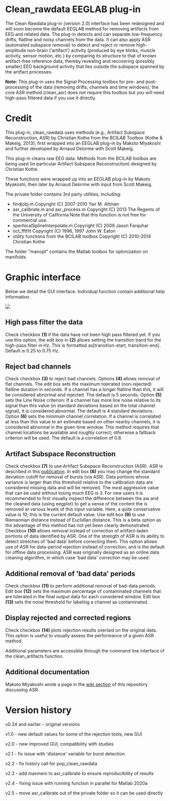 # Clean_rawdata EEGLAB plug-in

The Clean Rawdata plug-in (version 2.0) interface has been redesigned and will soon become the default EEGLAB method for removing artifacts from EEG and related data. The plug-in detects and can separate low-frequency drifts, flatline and noisy channels from the data. It can also apply ASR (automated subspace removal) to detect and reject or remove high-amplitude non-brain ('artifact') activity (produced by eye blinks, muscle activity, sensor motion, etc.) by comparing its structure to that of known artifact-free reference data, thereby revealing and recovering (possibly smaller) EEG background activity that lies outside the subspace spanned by the artifact processes.

**Note:** This plug-in uses the Signal Processing toolbox for pre- and post-processing of the data (removing drifts, channels and time windows); the core ASR method (clean_asr) does not require this toolbox but you will need high-pass filtered data if you use it directly.

# Credit

This plug-in, clean_rawdata uses methods (e.g., Artifact Subspace 
Reconstruction, ASR) by Christian Kothe from the BCILAB Toolbox 
(Kothe & Makeig, 2013), first wrapped into an EEGLAB plug-in by 
Makoto Miyakoshi and further developed by Arnaud Delorme with 
Scott Makeig.

This plug-in cleans raw EEG data. Methods from the BCILAB toolbox
are being used (in particular Artifact Subspace Reconstruction)
designed by Christian Kothe.

These functions were wrapped up into an EEGLAB plug-in by Makoto
Myakoshi, then later by Arnaud Delorme with input from Scott
Makeig.

The private folder contains 3rd party utilities, including:
- findjobj.m Copyright (C) 2007-2010 Yair M. Altman
- asr_calibrate.m and asr_process.m
 Copyright (C) 2013 The Regents of the University of California
 Note that this function is not free for commercial use.
- sperhicalSplineInterpolate.m Copyright (C) 2009 Jason Farquhar
- oct_fftfilt Copyright (C) 1996, 1997 John W. Eaton
- utility functions from the BCILAB toolbox Copyright (C) 2010-2014 Christian Kothe

The folder "manopt" contains the Matlab toolbox for optimization on manifolds.

# Graphic interface

Below we detail the GUI interface. Individual function contain additional help information.

![](gui_interface.png)

## High pass filter the data

Check checkbox **(1)** if the data have not been high pass filtered yet. If you use this option, the edit box in **(2)** allows setting the transition band for the high-pass filter in Hz. This is formatted as[transition-start, transition-end]. Default is 0.25 to 0.75 Hz.

## Reject bad channels

Check checkbox **(3)** to reject bad channels. Options **(4)** allows removal of flat channels. The edit box sets the maximum tolerated (non-rejected) flatline duration in seconds. If a channel has a longer flatline than this, it will be considered abnormal and rejected. The default is 5 seconds. Option **(5)** sets the Line Noise criterion: If a channel has more line noise relative to its signal than this value (in standard deviations based on the total channel signal), it is considered abnormal. The default is 4 standard deviations. Option **(6)** sets the minimum channel correlation. If a channel is correlated at less than this value to an estimate based on other nearby channels, it is considered abnormal in the given time window. This method requires that channel locations be available and roughly correct; otherwise a fallback criterion will be used. The default is a correlation of 0.8.

## Artifact Subspace Reconstruction

Check checkbox **(7)** to use Artifact Subspace Reconstruction (ASR). ASR is described in this [publication](https://www.ncbi.nlm.nih.gov/pubmed/26415149). In edit box **(8)** you may change the standard deviation cutoff for removal of bursts (via ASR). Data portions whose variance is larger than this threshold relative to the calibration data are considered missing data and will be removed. The most aggressive value that can be used without losing much EEG is 3. For new users it is recommended to first visually inspect the difference between the aw and the cleaned data (using eegplot) to get a sense of the content the is removed at various levels of this input variable. Here, a quite conservative value is 10; this is the current default value. Use edit box **(9)** to use Riemannian distance instead of Euclidian distance. This is a beta option as the advantage of this method has not yet been clearly demonstrated. Checkbox **(10)** allows removal instead of correction of artifact-laden portions of data identified by ASR. One of the strength of ASR is its ability to detect stretches of 'bad data' before correcting them. This option allows use of ASR for data-period rejection instead of correction, and is the default for offline data processing. ASR was originally designed as an online data cleaning algorithm, in which case 'bad data' correction may be used.

## Additional removal of 'bad data' periods

Check checkbox **(11)** to perform additional removal of bad-data periods. Edit box **(12)** sets the maximum percentage of contaminated channels that are tolerated in the final output data for each considered window. Edit box **(13)** sets the noise threshold for labeling a channel as contaminated.

## Display rejected and corrected regions

Check checkbox **(14)** plots rejection results overlaid on the original data. This option is useful to visually assess the performance of a given ASR method.

Additional parameters are accessible through the command line interface of the clean_artifacts function.

## Additional documentation

Makoto Miyakoshi wrote a page in the [wiki section](https://github.com/sccn/clean_rawdata/wiki) of this repository discussing ASR.

# Version history
v0.34 and earlier - original versions

v1.0 - new default values for some of the rejection tools, new GUI

v2.0 - new improved GUI, compatibility with studies

v2.1 - fix issue with 'distance' variable for burst detection

v2.2 - fix history call for pop_clean_rawdata

v2.3 - add maxmem to asr_calibrate to ensure reproducibility of results

v2.4 - fixing issue with running function in parallel for Matlab 2020a

v2.5 - move asr_calibrate out of the private folder so it can be used directly
